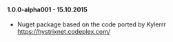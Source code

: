 #### 1.0.0-alpha001 - 15.10.2015
* Nuget package based on the code ported by Kylerrr https://hystrixnet.codeplex.com/
